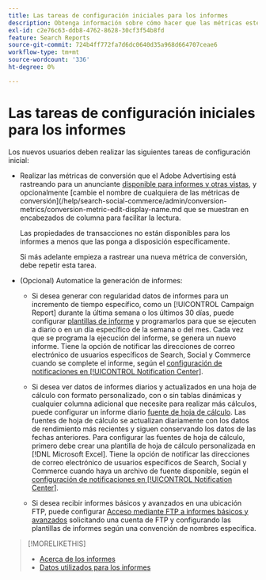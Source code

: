 ```yaml
---
title: Las tareas de configuración iniciales para los informes
description: Obtenga información sobre cómo hacer que las métricas estén disponibles en los informes y cómo automatizar los informes.
exl-id: c2e76c63-ddb8-4762-8628-30cf3f54b8fd
feature: Search Reports
source-git-commit: 724b4ff772fa7d6dc0640d35a968d664707ceae6
workflow-type: tm+mt
source-wordcount: '336'
ht-degree: 0%

---
```


# Las tareas de configuración iniciales para los informes

Los nuevos usuarios deben realizar las siguientes tareas de configuración inicial:

* Realizar las métricas de conversión que el Adobe Advertising está rastreando para un anunciante [disponible para informes y otras vistas](/help/search-social-commerce/admin/conversion-metrics/conversion-metric-edit-available.md), y opcionalmente [cambie el nombre de cualquiera de las métricas de conversión](/help/search-social-commerce/admin/conversion-metrics/conversion-metric-edit-display-name.md que se muestran en encabezados de columna para facilitar la lectura.

  Las propiedades de transacciones no están disponibles para los informes a menos que las ponga a disposición específicamente.

  Si más adelante empieza a rastrear una nueva métrica de conversión, debe repetir esta tarea.

* (Opcional) Automatice la generación de informes:

   * Si desea generar con regularidad datos de informes para un incremento de tiempo específico, como un [!UICONTROL Campaign Report] durante la última semana o los últimos 30 días, puede configurar [plantillas de informe](/help/search-social-commerce/reports/automation/templates/template-about.md) y programarlos para que se ejecuten a diario o en un día específico de la semana o del mes. Cada vez que se programa la ejecución del informe, se genera un nuevo informe. Tiene la opción de notificar las direcciones de correo electrónico de usuarios específicos de Search, Social y Commerce cuando se complete el informe, según el [configuración de notificaciones en [!UICONTROL Notification Center]](/help/search-social-commerce/notifications/notification-about.md).

   * Si desea ver datos de informes diarios y actualizados en una hoja de cálculo con formato personalizado, con o sin tablas dinámicas y cualquier columna adicional que necesite para realizar más cálculos, puede configurar un informe diario [fuente de hoja de cálculo](/help/search-social-commerce/reports/automation/spreadsheet-feeds/spreadsheet-feed-about.md). Las fuentes de hoja de cálculo se actualizan diariamente con los datos de rendimiento más recientes y siguen conservando los datos de las fechas anteriores. Para configurar las fuentes de hoja de cálculo, primero debe crear una plantilla de hoja de cálculo personalizada en [!DNL Microsoft Excel]. Tiene la opción de notificar las direcciones de correo electrónico de usuarios específicos de Search, Social y Commerce cuando haya un archivo de fuente disponible, según el [configuración de notificaciones en [!UICONTROL Notification Center]](/help/search-social-commerce/notifications/notification-about.md).

   * Si desea recibir informes básicos y avanzados en una ubicación FTP, puede configurar [Acceso mediante FTP a informes básicos y avanzados](/help/search-social-commerce/reports/automation/ftp-reports.md) solicitando una cuenta de FTP y configurando las plantillas de informes según una convención de nombres específica.

>[!MORELIKETHIS]
>
>* [Acerca de los informes](report-about.md)
>* [Datos utilizados para los informes](data-used-for-reports.md)
